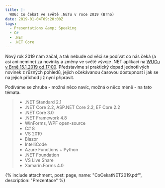 ```yaml
---
title: |-
  WUG: Co čekat ve světě .NETu v roce 2019 (Brno)
date: 2019-01-04T09:20:00Z
tags:
  - Presentations &amp; Speaking
  - C#
  - .NET
  - .NET Core
---
```

Nový rok 2019 nám začal, a tak nebude od věci se podívat co nás čeká (a asi ani nemine) za novinky a změny ve světě vývoje .NET aplikací na [WUGu v Brně 15.1.2019 od 17:00][1]. Představíme si praktický dopad jednotlivých novinek z různých pohledů, jejich očekávanou časovou dostupnost i jak se na jejich příchod již nyní připravit. 

<!-- excerpt -->

Podíváme se zhruba - možná něco navíc, možná o něco méně - na tato témata.

> * .NET Standard 2.1
> * .NET Core 2.2, ASP.NET Core 2.2, EF Core 2.2
> * .NET Core 3.0
> * .NET Framework 4.8
> * WinForms, WPF open-source
> * C# 8
> * VS 2019
> * Blazor
> * IntelliCode
> * Azure Functions + Python
> * .NET Foundation
> * VS Live Share
> * Xamarin.Forms 4.0  

{% include attachment, post: page, name: "CoCekatNET2019.pdf", description: "Prezentace" %}

[1]: https://www.wug.cz/brno/akce/1122-Co-cekat-ve-svete-NETu-v-roce-2019
